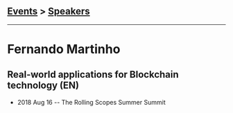 ## [Events](../README.md) > [Speakers](../speakers.md)
---

# Fernando Martinho

## Real-world applications for Blockchain technology (EN)
- 2018 Aug 16 -- The Rolling Scopes Summer Summit    
